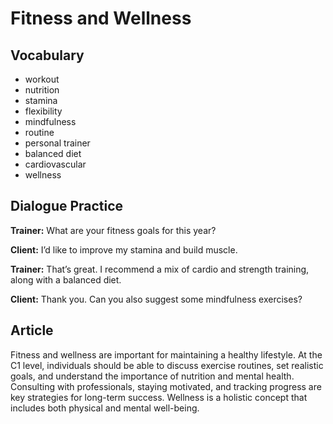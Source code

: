 # Fitness and Wellness

## Vocabulary
- workout
- nutrition
- stamina
- flexibility
- mindfulness
- routine
- personal trainer
- balanced diet
- cardiovascular
- wellness

## Dialogue Practice
**Trainer:** What are your fitness goals for this year?

**Client:** I’d like to improve my stamina and build muscle.

**Trainer:** That’s great. I recommend a mix of cardio and strength training, along with a balanced diet.

**Client:** Thank you. Can you also suggest some mindfulness exercises?

## Article
Fitness and wellness are important for maintaining a healthy lifestyle. At the C1 level, individuals should be able to discuss exercise routines, set realistic goals, and understand the importance of nutrition and mental health. Consulting with professionals, staying motivated, and tracking progress are key strategies for long-term success. Wellness is a holistic concept that includes both physical and mental well-being.